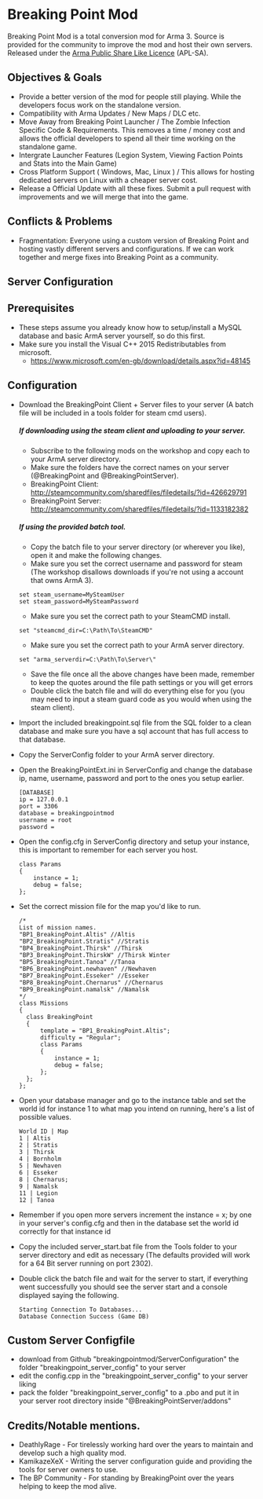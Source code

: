 # Breaking Point Mod

Breaking Point Mod is a total conversion mod for Arma 3. Source is provided for the community to improve the mod and host their own servers. Released under the [Arma Public Share Like Licence](https://www.bistudio.com/community/licenses/arma-public-license-share-alike) (APL-SA).

## Objectives & Goals

* Provide a better version of the mod for people still playing. While the developers focus work on the standalone version.
* Compatibility with Arma  Updates / New Maps / DLC etc.
* Move Away from Breaking Point Launcher / The Zombie Infection Specific Code & Requirements. This removes a time / money cost and allows the official developers to spend all their time working on the standalone game.
* Intergrate Launcher Features (Legion System, Viewing Faction Points and Stats into the Main Game)
* Cross Platform Support ( Windows, Mac, Linux ) / This allows for hosting dedicated servers on Linux with a cheaper server cost.
* Release a Official Update with all these fixes. Submit a pull request with improvements and we will merge that into the game.

## Conflicts & Problems

* Fragmentation: Everyone using a custom version of Breaking Point and hosting vastly different servers and configurations. If we can work together and merge fixes into Breaking Point as a community.

## Server Configuration
## Prerequisites

* These steps assume you already know how to setup/install a MySQL database and basic ArmA server yourself, so do this first.
* Make sure you install the Visual C++ 2015 Redistributables from microsoft.
	* https://www.microsoft.com/en-gb/download/details.aspx?id=48145

## Configuration

* Download the BreakingPoint Client + Server files to your server (A batch file will be included in a tools folder for steam cmd users).
	##### If downloading using the steam client and uploading to your server.
	* Subscribe to the following mods on the workshop and copy each to your ArmA server directory.
	* Make sure the folders have the correct names on your server (@BreakingPoint and @BreakingPointServer).
	* BreakingPoint Client: http://steamcommunity.com/sharedfiles/filedetails/?id=426629791
	* BreakingPoint Server: http://steamcommunity.com/sharedfiles/filedetails/?id=1133182382

	##### If using the provided batch tool.
	* Copy the batch file to your server directory (or wherever you like), open it and make the following changes.
	* Make sure you set the correct username and password for steam (The workshop disallows downloads if you're not using a account that owns ArmA 3).
	```
	set steam_username=MySteamUser
	set steam_password=MySteamPassword
	```
	* Make sure you set the correct path to your SteamCMD install.
	```
	set "steamcmd_dir=C:\Path\To\SteamCMD"
	```
	* Make sure you set the correct path to your ArmA server directory.
	```
	set "arma_serverdir=C:\Path\To\Server\"
	```
	* Save the file once all the above changes have been made, remember to keep the quotes around the file path settings or you will get errors
	* Double click the batch file and will do everything else for you (you may need to input a steam guard code as you would when using the steam client).

* Import the included breakingpoint.sql file from the SQL folder to a clean database and make sure you have a sql account that has full access to that database.
* Copy the ServerConfig folder to your ArmA server directory.
* Open the BreakingPointExt.ini in ServerConfig and change the database ip, name, username, password and port to the ones you setup earlier.
	```
	[DATABASE]
	ip = 127.0.0.1
	port = 3306
	database = breakingpointmod
	username = root
	password =
	```
* Open the config.cfg in ServerConfig directory and setup your instance, this is important to remember for each server you host.
	```
	class Params
	{
		instance = 1;
		debug = false;
	};
	```
* Set the correct mission file for the map you'd like to run.
	```
	/*
	List of mission names.
	"BP1_BreakingPoint.Altis" //Altis
	"BP2_BreakingPoint.Stratis" //Stratis
	"BP4_BreakingPoint.Thirsk" //Thirsk
	"BP3_BreakingPoint.ThirskW" //Thirsk Winter
	"BP5_BreakingPoint.Tanoa" //Tanoa
	"BP6_BreakingPoint.newhaven" //Newhaven
	"BP7_BreakingPoint.Esseker" //Esseker
	"BP8_BreakingPoint.Chernarus" //Chernarus
	"BP9_BreakingPoint.namalsk" //Namalsk
	*/
	class Missions
	{
	  class BreakingPoint
	  {
		  template = "BP1_BreakingPoint.Altis";
		  difficulty = "Regular";
		  class Params
		  {
			  instance = 1;
			  debug = false;
		  };
	  };
	};
	```
* Open your database manager and go to the instance table and set the world id for instance 1 to what map you intend on running, here's a list of possible values.
	```
	World ID | Map
	1 | Altis
	2 | Stratis
	3 | Thirsk
	4 | Bornholm
	5 | Newhaven
	6 | Esseker
	8 | Chernarus;
	9 | Namalsk
	11 | Legion
	12 | Tanoa
	```
* Remember if you open more servers increment the instance = x; by one in your server's config.cfg and then in the database set the world id correctly for that instance id
* Copy the included server_start.bat file from the Tools folder to your server directory and edit as necessary (The defaults provided will work for a 64 Bit server running on port 2302).
* Double click the batch file and wait for the server to start, if everything went successfully you should see the server start and a console displayed saying the following.
	```
	Starting Connection To Databases...
	Database Connection Success (Game DB)
	```

## Custom Server Configfile
* download from Github "breakingpointmod/ServerConfiguration" the folder "breakingpoint_server_config" to your server 
* edit the config.cpp in the "breakingpoint_server_config" to your server liking
* pack the folder "breakingpoint_server_config" to a .pbo and put it in your server root directory inside "@BreakingPointServer/addons"

## Credits/Notable mentions.
* DeathlyRage - For tirelessly working hard over the years to maintain and develop such a high quality mod.
* KamikazeXeX - Writing the server configuration guide and providing the tools for server owners to use.
* The BP Community - For standing by BreakingPoint over the years helping to keep the mod alive.

